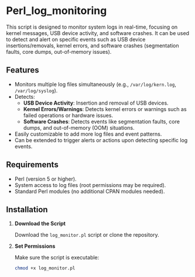# Perl_log_monitoring

This script is designed to monitor system logs in real-time, focusing on kernel messages, USB device activity, and software crashes. It can be used to detect and alert on specific events such as USB device insertions/removals, kernel errors, and software crashes (segmentation faults, core dumps, out-of-memory issues).

## Features

- Monitors multiple log files simultaneously (e.g., `/var/log/kern.log`, `/var/log/syslog`).
- Detects:
  - **USB Device Activity**: Insertion and removal of USB devices.
  - **Kernel Errors/Warnings**: Detects kernel errors or warnings such as failed operations or hardware issues.
  - **Software Crashes**: Detects events like segmentation faults, core dumps, and out-of-memory (OOM) situations.
- Easily customizable to add more log files and event patterns.
- Can be extended to trigger alerts or actions upon detecting specific log events.

## Requirements

- Perl (version 5 or higher).
- System access to log files (root permissions may be required).
- Standard Perl modules (no additional CPAN modules needed).

## Installation

1. **Download the Script**

   Download the `log_monitor.pl` script or clone the repository.

2. **Set Permissions**

   Make sure the script is executable:
   ```bash
   chmod +x log_monitor.pl
